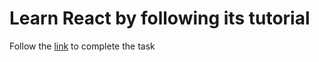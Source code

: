 # Learn React by following its tutorial

Follow the [link](https://react.dev/learn/tutorial-tic-tac-toe) to complete the task

